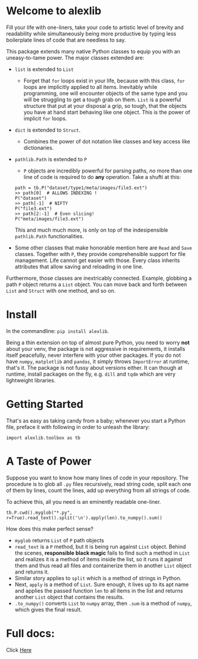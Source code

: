 
# Welcome to alexlib

Fill your life with one-liners, take your code to artistic level of brevity and readability while simultaneously being more productive by typing less boilerplate lines of code that are needless to say.

This package extends many native Python classes to equip you with an uneasy-to-tame power. The major classes extended are:
 
 * `list` is  extended to `List`
    * Forget that `for` loops exist in your life, because with this class, `for` loops are implicitly applied to all items.
      Inevitably while programming, one will encounter objects of the same type and you will be struggling to get a tough grab on them.  `List` is a powerful structure that put at your disposal a grip, so tough, that the objects you have at hand start behaving like one object. This is the power of implicit `for` loops.

  * `dict` is  extended to `Struct`.
    * Combines the power of dot notation like classes and key access like dictionaries.
    
   * `pathlib.Path` is  extended to `P`
        * `P` objects are incredibly powerful for parsing paths, *no* more than one line of code is required to do **any** operation. Take a shufti at this:
        ```
     path = tb.P("dataset/type1/meta/images/file3.ext")
     >> path[0]  # ALLOWS INDEXING !
        P("dataset")
     >> path[-1]  # NIFTY
        P("file3.ext")
     >> path[2:-1]  # Even slicing!
        P("meta/images/file3.ext")
     ```
     This and much much more, is only on top of the indesipensible `pathlib.Path` functionalities.
        
   * Some other classes that make honorable mention here are `Read` and `Save` classes. Together with `P`, they provide comprehensible support for file management. Life cannot get easier with those. Every class inherits attributes that allow saving and reloading in one line.

   
Furthermore, those classes are inextricably connected. Example, globbing a path `P` object returns a `List` object. You can move back and forth between `List` and `Struct` with one method, and so on.


# Install
In the commandline:
`pip install alexlib`.

Being a thin extension on top of almost pure Python, you need to worry **not** about your venv, the package is not aggressive in requirements, it installs itself peacefully, never interfere with your other packages. If you do not have `numpy`, `matplotlib` and `pandas`, it simply throws `ImportError` at runtime, that's it. The package is not fussy about versions either. It can though at runtime, install packages on the fly, e.g. `dill` and `tqdm` which are very lightweight libraries.

# Getting Started
That's as easy as taking candy from a baby; whenever you start a Python file, preface it with following in order to unleash the library:

```
import alexlib.toolbox as tb
```


# A Taste of Power
Suppose you want to know how many lines of code in your repository. The procedure is to glob all `.py` files recursively, read string code, split each one of them by lines, count the lines, add up everything from all strings of code.


To achieve this, all you need is an eminently readable one-liner.
```
tb.P.cwd().myglob("*.py", r=True).read_text().split('\n').apply(len).to_numpy().sum()
```

How does this make perfect sense?
* `myglob` returns `List` of `P` path objects
* `read_text` is a `P` method, but it is being run against `List` object. Behind the scenes, **responsible black magic** fails to find such a method in `List` and realizes it is a method of items inside the list, so it runs it against them and thus read all files and containerize them in another `List` object and returns it.
* Similar story applies to `split` which is a method of strings in Python.
* Next, `apply` is a method of `List`. Sure enough, it lives up to its apt name and applies the passed function `len` to all items in the list and returns another `List` object that contains the results.
* `.to_numpy()` converts `List` to `numpy` array, then `.sum` is a method of `numpy`, which gives the final result.


# Full docs:
Click [Here](<https://alexlib.readthedocs.io/en/latest/>)
